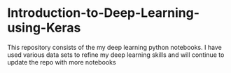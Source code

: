 # Introduction-to-Deep-Learning-using-Keras
This repository consists of the my deep learning python notebooks.
I have used various data sets to refine my deep learning skills and will continue to update the repo with more notebooks
